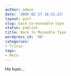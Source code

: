 ```yaml
---
author: admin
date: '2005-02-17 16:31:23'
layout: post
slug: back-to-moveable-type
status: publish
title: Back to Moveable Type
wordpress_id: '50'
categories:
- Trivia
tags:
- Meta
---
```


Ho hum...
